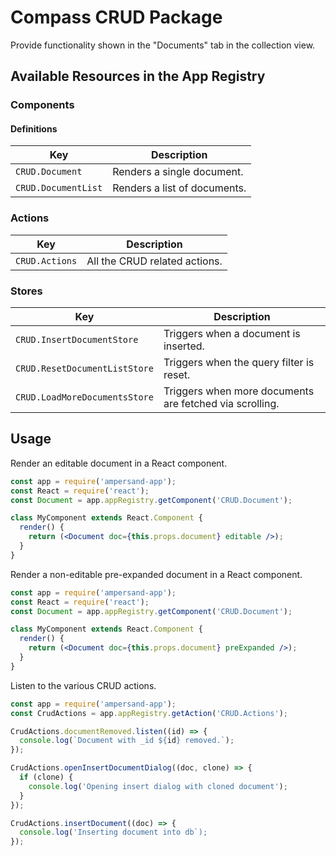 # Compass CRUD Package

Provide functionality shown in the "Documents" tab in the collection view.

## Available Resources in the App Registry

### Components

#### Definitions

| Key                 | Description                  |
|---------------------|------------------------------|
| `CRUD.Document`     | Renders a single document.   |
| `CRUD.DocumentList` | Renders a list of documents. |

### Actions

| Key            | Description                   |
|----------------|-------------------------------|
| `CRUD.Actions` | All the CRUD related actions. |

### Stores

| Key                           | Description
|-------------------------------|---------------------------------------------------------|
| `CRUD.InsertDocumentStore`    | Triggers when a document is inserted.                   |
| `CRUD.ResetDocumentListStore` | Triggers when the query filter is reset.                |
| `CRUD.LoadMoreDocumentsStore` | Triggers when more documents are fetched via scrolling. |

## Usage

Render an editable document in a React component.

```jsx
const app = require('ampersand-app');
const React = require('react');
const Document = app.appRegistry.getComponent('CRUD.Document');

class MyComponent extends React.Component {
  render() {
    return (<Document doc={this.props.document} editable />);
  }
}
```

Render a non-editable pre-expanded document in a React component.

```jsx
const app = require('ampersand-app');
const React = require('react');
const Document = app.appRegistry.getComponent('CRUD.Document');

class MyComponent extends React.Component {
  render() {
    return (<Document doc={this.props.document} preExpanded />);
  }
}
```

Listen to the various CRUD actions.

```javascript
const app = require('ampersand-app');
const CrudActions = app.appRegistry.getAction('CRUD.Actions');

CrudActions.documentRemoved.listen((id) => {
  console.log(`Document with _id ${id} removed.`);
});

CrudActions.openInsertDocumentDialog((doc, clone) => {
  if (clone) {
    console.log('Opening insert dialog with cloned document');
  }
});

CrudActions.insertDocument((doc) => {
  console.log('Inserting document into db`);
});
```
